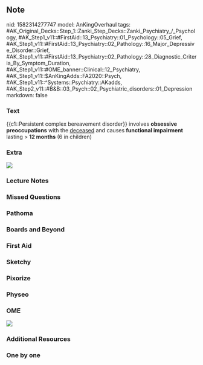 ## Note
nid: 1582314277747
model: AnKingOverhaul
tags: #AK_Original_Decks::Step_1::Zanki_Step_Decks::Zanki_Psychiatry_/_Psychology, #AK_Step1_v11::#FirstAid::13_Psychiatry::01_Psychology::05_Grief, #AK_Step1_v11::#FirstAid::13_Psychiatry::02_Pathology::16_Major_Depressive_Disorder::Grief, #AK_Step1_v11::#FirstAid::13_Psychiatry::02_Pathology::28_Diagnostic_Criteria_By_Symptom_Duration, #AK_Step1_v11::#OME_banner::Clinical::12_Psychiatry, #AK_Step1_v11::$AnKingAdds::FA2020::Psych, #AK_Step1_v11::^Systems::Psychiatry::AKadds, #AK_Step2_v11::#B&B::03_Psych::02_Psychiatric_disorders::01_Depression
markdown: false

### Text
{{c1::Persistent complex bereavement disorder}} involves
<b>obsessive preoccupations</b> with the <u>deceased</u> and causes
<b>functional impairment</b> lasting > <b>12 months</b> (6 in
children)

### Extra
<img src="paste-0efd0b687b2be6bf99ab81cc1cb3468e59041354.jpg">

### Lecture Notes


### Missed Questions


### Pathoma


### Boards and Beyond


### First Aid


### Sketchy


### Pixorize


### Physeo


### OME
<div class="ome-widget">
  <a href=
  "https://onlinemeded.org/spa/psychiatry?ref=anki"><img src=
  "_OME_AnkiFlashcards_Topic_6.png"></a>
</div>

### Additional Resources


### One by one

